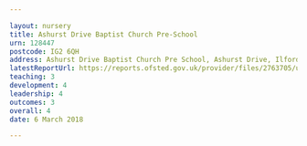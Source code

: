 ```yaml
---

layout: nursery
title: Ashurst Drive Baptist Church Pre-School
urn: 128447
postcode: IG2 6QH
address: Ashurst Drive Baptist Church Pre School, Ashurst Drive, Ilford, Essex, IG2 6QH
latestReportUrl: https://reports.ofsted.gov.uk/provider/files/2763705/urn/128447.pdf
teaching: 3
development: 4
leadership: 4
outcomes: 3
overall: 4
date: 6 March 2018

---
```

